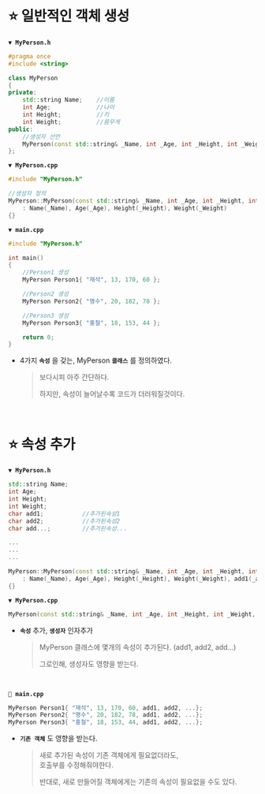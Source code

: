 # ⭐ 일반적인 객체 생성
**`▼ MyPerson.h`**
```cpp
#pragma once
#include <string>

class MyPerson
{
private:
	std::string Name;    //이름
	int Age;             //나이
	int Height;          //키
	int Weight;          //몸무게
public:
    //생성자 선언
	MyPerson(const std::string& _Name, int _Age, int _Height, int _Weight);
};
```
**`▼ MyPerson.cpp`**
```cpp
#include "MyPerson.h"

//생성자 정의
MyPerson::MyPerson(const std::string& _Name, int _Age, int _Height, int _Weight)
	: Name(_Name), Age(_Age), Height(_Height), Weight(_Weight)
{}
```
**`▼ main.cpp`**
```cpp
#include "MyPerson.h"

int main()
{
    //Person1 생성
	MyPerson Person1{ "재석", 13, 170, 60 };

    //Person2 생성
	MyPerson Person2{ "명수", 20, 182, 78 };

    //Person3 생성
	MyPerson Person3{ "홍철", 18, 153, 44 };

	return 0;
}
```
- 4가지 **`속성`** 을 갖는, MyPerson **`클래스`** 를 정의하였다.

    > 보다시피 아주 간단하다.<br>
    >
    > 하지만, 속성이 늘어날수록 코드가 더러워질것이다.

<br>

# ⭐ 속성 추가

**`▼ MyPerson.h`**
```cpp
std::string Name;
int Age;
int Height;
int Weight;
char add1;           //추가된속성1
char add2;           //추가된속성2
char add...;         //추가된속성...

...
...
...

MyPerson::MyPerson(const std::string& _Name, int _Age, int _Height, int _Weight, char _add1, char _add2, char _add...)
	: Name(_Name), Age(_Age), Height(_Height), Weight(_Weight), add1(_add1), add2(_add2), ...(_add...)
{}
```
**`▼ MyPerson.cpp`**
```cpp
MyPerson(const std::string& _Name, int _Age, int _Height, int _Weight, char add1, char add2, char _add...);
```
- **`속성`** 추가, **`생성자`** 인자추가

    > MyPerson 클래스에 몇개의 속성이 추가된다. (add1, add2, add...)
    >
    > 그로인해, 생성자도 영향을 받는다.

<br>

**`🔻 main.cpp`**
```cpp
MyPerson Person1{ "재석", 13, 170, 60, add1, add2, ...};
MyPerson Person2{ "명수", 20, 182, 78, add1, add2, ...};
MyPerson Person3{ "홍철", 18, 153, 44, add1, add2, ...};
```
- **`기존 객체`** 도 영향을 받는다.

    > 새로 추가된 속성이 기존 객체에게 필요없더라도,<br>
    > 호출부를 수정해줘야한다.
    >
    > 반대로, 새로 만들어질 객체에게는 기존의 속성이 필요없을 수도 있다.